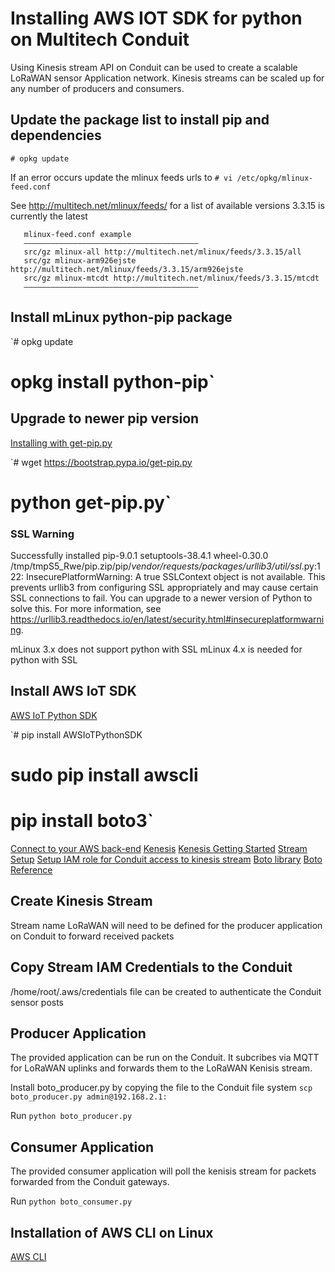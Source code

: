 # Installing AWS IOT SDK for python on Multitech Conduit

Using Kinesis stream API on Conduit can be used to create a scalable LoRaWAN sensor Application network.
Kinesis streams can be scaled up for any number of producers and consumers.

## Update the package list to install pip and dependencies
`# opkg update`

If an error occurs update the mlinux feeds urls to 
`# vi /etc/opkg/mlinux-feed.conf`

See http://multitech.net/mlinux/feeds/ for a list of available versions
3.3.15 is currently the latest

```
   mlinux-feed.conf example
   ———————————————————————————————————————
   src/gz mlinux-all http://multitech.net/mlinux/feeds/3.3.15/all
   src/gz mlinux-arm926ejste http://multitech.net/mlinux/feeds/3.3.15/arm926ejste
   src/gz mlinux-mtcdt http://multitech.net/mlinux/feeds/3.3.15/mtcdt
   ———————————————————————————————————————
```

## Install mLinux python-pip package
`# opkg update
# opkg install python-pip`


## Upgrade to newer pip version
[Installing with get-pip.py](https://pip.pypa.io/en/stable/installing/)

`# wget https://bootstrap.pypa.io/get-pip.py
# python get-pip.py`


### SSL Warning
Successfully installed pip-9.0.1 setuptools-38.4.1 wheel-0.30.0
/tmp/tmpS5_Rwe/pip.zip/pip/_vendor/requests/packages/urllib3/util/ssl_.py:122: InsecurePlatformWarning: A true SSLContext object is not available. This prevents urllib3 from configuring SSL appropriately and may cause certain SSL connections to fail. You can upgrade to a newer version of Python to solve this. For more information, see https://urllib3.readthedocs.io/en/latest/security.html#insecureplatformwarning.

mLinux 3.x does not support python with SSL
mLinux 4.x is needed for python with SSL

## Install AWS IoT SDK
[AWS IoT Python SDK](https://github.com/aws/aws-iot-device-sdk-python)

`# pip install AWSIoTPythonSDK
# sudo pip install awscli
# pip install boto3`

[Connect to your AWS back-end](https://us-west-2.console.aws.amazon.com/console/home)
[Kenesis](https://us-west-2.console.aws.amazon.com/kinesis/home)
[Kenesis Getting Started](https://aws.amazon.com/kinesis/getting-started/)
[Stream Setup](https://docs.aws.amazon.com/streams/latest/dev/getting-started.html)
[Setup IAM role for Conduit access to kinesis stream](https://console.aws.amazon.com/iam/)
[Boto library](https://github.com/boto/boto)
[Boto Reference](http://boto3.readthedocs.io/en/latest/reference/services/iot.html)


## Create Kinesis Stream

Stream name LoRaWAN will need to be defined for the producer application on Conduit to forward received packets

## Copy Stream IAM Credentials to the Conduit

/home/root/.aws/credentials file can be created to authenticate the Conduit sensor posts

## Producer Application

The provided application can be run on the Conduit. It subcribes via MQTT for LoRaWAN uplinks and forwards them to the LoRaWAN Kenisis stream.

Install boto_producer.py by copying the file to the Conduit file system
`scp boto_producer.py admin@192.168.2.1:`


Run 
`python boto_producer.py`


## Consumer Application

The provided consumer application will poll the kenisis stream for packets forwarded from the Conduit gateways.

Run 
`python boto_consumer.py`



## Installation of AWS CLI on Linux

[AWS CLI](https://docs.aws.amazon.com/cli/latest/userguide/awscli-install-linux.html)


